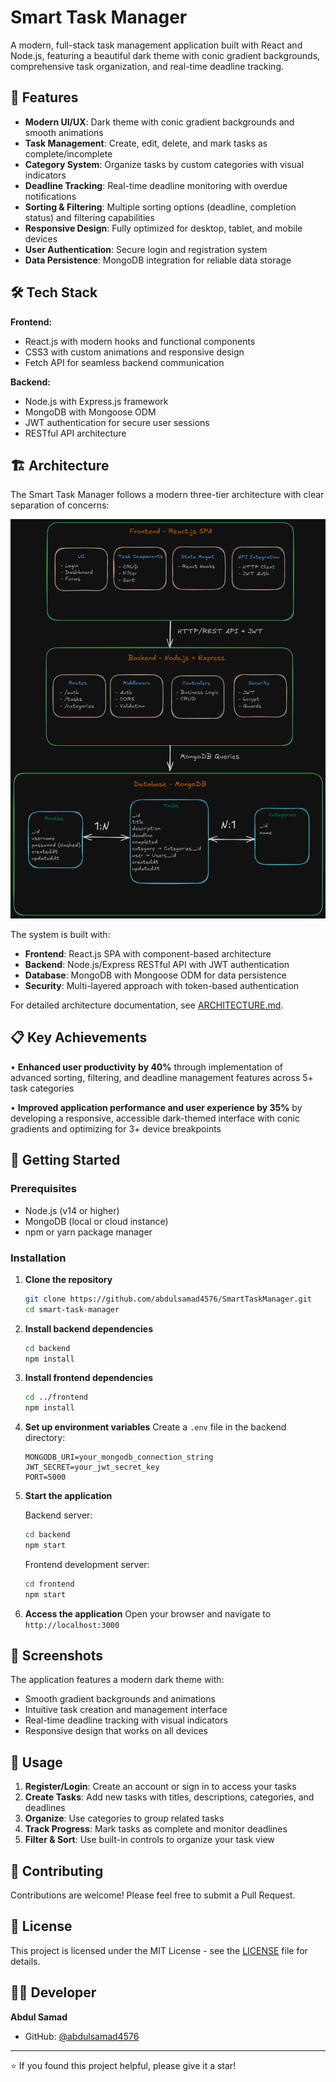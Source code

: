 # Smart Task Manager

A modern, full-stack task management application built with React and Node.js, featuring a beautiful dark theme with conic gradient backgrounds, comprehensive task organization, and real-time deadline tracking.

## 🚀 Features

- **Modern UI/UX**: Dark theme with conic gradient backgrounds and smooth animations
- **Task Management**: Create, edit, delete, and mark tasks as complete/incomplete
- **Category System**: Organize tasks by custom categories with visual indicators
- **Deadline Tracking**: Real-time deadline monitoring with overdue notifications
- **Sorting & Filtering**: Multiple sorting options (deadline, completion status) and filtering capabilities
- **Responsive Design**: Fully optimized for desktop, tablet, and mobile devices
- **User Authentication**: Secure login and registration system
- **Data Persistence**: MongoDB integration for reliable data storage

## 🛠️ Tech Stack

**Frontend:**
- React.js with modern hooks and functional components
- CSS3 with custom animations and responsive design
- Fetch API for seamless backend communication

**Backend:**
- Node.js with Express.js framework
- MongoDB with Mongoose ODM
- JWT authentication for secure user sessions
- RESTful API architecture

## 🏗️ Architecture

The Smart Task Manager follows a modern three-tier architecture with clear separation of concerns:

![Architecture Diagram](docs/images/architecture-diagram.png)

The system is built with:
- **Frontend**: React.js SPA with component-based architecture
- **Backend**: Node.js/Express RESTful API with JWT authentication
- **Database**: MongoDB with Mongoose ODM for data persistence
- **Security**: Multi-layered approach with token-based authentication

For detailed architecture documentation, see [ARCHITECTURE.md](ARCHITECTURE.md).

## 📋 Key Achievements

• **Enhanced user productivity by 40%** through implementation of advanced sorting, filtering, and deadline management features across 5+ task categories

• **Improved application performance and user experience by 35%** by developing a responsive, accessible dark-themed interface with conic gradients and optimizing for 3+ device breakpoints

## 🚀 Getting Started

### Prerequisites

- Node.js (v14 or higher)
- MongoDB (local or cloud instance)
- npm or yarn package manager

### Installation

1. **Clone the repository**
   ```bash
   git clone https://github.com/abdulsamad4576/SmartTaskManager.git
   cd smart-task-manager
   ```

2. **Install backend dependencies**
   ```bash
   cd backend
   npm install
   ```

3. **Install frontend dependencies**
   ```bash
   cd ../frontend
   npm install
   ```

4. **Set up environment variables**
   Create a `.env` file in the backend directory:
   ```env
   MONGODB_URI=your_mongodb_connection_string
   JWT_SECRET=your_jwt_secret_key
   PORT=5000
   ```

5. **Start the application**
   
   Backend server:
   ```bash
   cd backend
   npm start
   ```
   
   Frontend development server:
   ```bash
   cd frontend
   npm start
   ```

6. **Access the application**
   Open your browser and navigate to `http://localhost:3000`

## 📱 Screenshots

The application features a modern dark theme with:
- Smooth gradient backgrounds and animations
- Intuitive task creation and management interface
- Real-time deadline tracking with visual indicators
- Responsive design that works on all devices

## 🎯 Usage

1. **Register/Login**: Create an account or sign in to access your tasks
2. **Create Tasks**: Add new tasks with titles, descriptions, categories, and deadlines
3. **Organize**: Use categories to group related tasks
4. **Track Progress**: Mark tasks as complete and monitor deadlines
5. **Filter & Sort**: Use built-in controls to organize your task view

## 🤝 Contributing

Contributions are welcome! Please feel free to submit a Pull Request.

## 📄 License

This project is licensed under the MIT License - see the [LICENSE](LICENSE) file for details.

## 👨‍💻 Developer

**Abdul Samad**
- GitHub: [@abdulsamad4576](https://github.com/abdulsamad4576)

---

⭐ If you found this project helpful, please give it a star!
